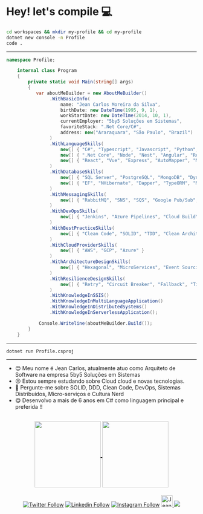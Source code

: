 # Hey! let's compile 💻

```bash
cd workspaces && mkdir my-profile && cd my-profile
dotnet new console -n Profile
code .
```

---

```cs
namespace Profile;

    internal class Program
    {
        private static void Main(string[] args)
        {
           var aboutMeBuilder = new AboutMeBuilder()
                .WithBasicInfo(
                    name: "Jean Carlos Moreira da Silva",
                    birthDate: new DateTime(1995, 9, 1),
                    workStartDate: new DateTime(2014, 10, 1),
                    currentEmployer: "5by5 Soluções em Sistemas",
                    favoriteStack: ".Net Core/C#",
                    address: new("Araraquara", "São Paulo", "Brazil")
                )
                .WithLanguageSkills(
                    new[] { "C#", "Typescript", "Javascript", "Python", "Powershell", "Shell" },
                    new[] { ".Net Core", "Node", "Nest", "Angular", "Rebus", "Ionic" },
                    new[] { "React", "Vue", "Express", "AutoMapper", "MediatoR" }
                )
                .WithDatabaseSkills(
                    new[] { "SQL Server", "PostgreSQL", "MongoDB", "DynamoDB", "Redis", "Firestore" },
                    new[] { "EF", "NHibernate", "Dapper", "TypeORM", "Mongoose" }
                )
                .WithMessagingSkills(
                    new[] { "RabbitMQ", "SNS", "SQS", "Google Pub/Sub", "Azure Service Bus", "Kafka", "SignalR", "Event Hub" }
                )
                .WithDevOpsSkills(
                    new[] { "Jenkins", "Azure Pipelines", "Cloud Build", "Spinnaker" }
                )
                .WithBestPracticeSkills(
                    new[] { "Clean Code", "SOLID", "TDD", "Clean Architecture", "DDD" }
                )
                .WithCloudProviderSkills(
                    new[] { "AWS", "GCP", "Azure" }
                )
                .WithArchitectureDesignSkills(
                    new[] { "Hexagonal", "MicroServices", "Event Sourcing", "CQRS" , "EDAs", "CDC"}
                )
                .WithResilienceDesignSkills(
                    new[] { "Retry", "Circuit Breaker", "Fallback", "Timeout", "SAGA" }
                )
                .WithKnowledgeInSSIS()
                .WithKnowledgeInMultiLanguageApplication()
                .WithKnowledgeInDistributedSystems()
                .WithKnowledgeInServerlessApplication();

            Console.Writeline(aboutMeBuilder.Build());
        }
    }
```

---

```bash
dotnet run Profile.csproj
```

---

- :blush: Meu nome é Jean Carlos, atualmente atuo como Arquiteto de Software na empresa 5by5 Soluções em Sistemas
- :stuck_out_tongue_closed_eyes: Estou sempre estudando sobre Cloud cloud e novas tecnologias.
- :speech_balloon: Pergunte-me sobre  SOLID, DDD, Clean Code, DevOps, Sistemas Distribuídos, Micro-serviços e Cultura Nerd
- :yum: Desenvolvo a mais de 6 anos em C# como linguagem principal e preferida !!

<h2>
<p align=center>
  <a href="https://github.com/anuraghazra/github-readme-stats" title="Top Langs">
    <img height=175 align="center" src="https://github-readme-stats.vercel.app/api/top-langs/?username=jcmdsbr&layout=compact&theme=gotham">
  </a>
  <a href="https://github.com/anuraghazra/github-readme-stats" title="About Me">
  <img height=175 align="center" src="https://github-readme-stats.vercel.app/api?username=jcmdsbr&show_icons=true&layout=compact&theme=gotham" />
  </a>
</p>
</h2>

<p align="center">
  <a href="https://twitter.com/jcmdsbr">
  <img  src="https://img.shields.io/twitter/follow/jcmdsbr?color=%231DA1F2&amp;label=Follow%20me&amp;logo=Twitter&amp;style=for-the-badge" alt="Twitter Follow"></a> 
  <a href="https://linkedin.com/in/jcmdsbr"><img src="https://img.shields.io/badge/Follow%20me%20-blue?style=for-the-badge&logo=Linkedin" alt="Linkedin Follow"></a> 
  <a href="https://instagram.com/jcmdsbr"><img src="https://img.shields.io/badge/Follow%20me%20-black?style=for-the-badge&logo=Instagram&logoColor=%231DA1F2" alt="Instagram Follow"></a>
  <a href="https://dev.to/jcmdsbr">
  <img src="https://d2fltix0v2e0sb.cloudfront.net/dev-badge.svg" alt="Jean Carlos's DEV Community Profile" height="30" width="30">
  </a>
  <a href="https://app.rocketseat.com.br/me/jcmdsbr">
  <img src="https://img.shields.io/static/v1?label=Blog&message=Rocketseat&color=7159c1&style=for-the-badge&logo=ghost"/> 
  </a>
</p>
